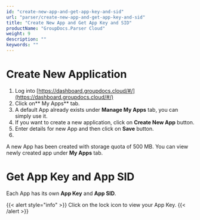 ```yaml
---
id: "create-new-app-and-get-app-key-and-sid"
url: "parser/create-new-app-and-get-app-key-and-sid"
title: "Create New App and Get App Key and SID"
productName: "GroupDocs.Parser Cloud"
weight: 9
description: ""
keywords: ""
---
```







# Create New Application #

1. Log into [https://dashboard.groupdocs.cloud/#/](https://dashboard.groupdocs.cloud/#/)
1. Click on** My Apps** tab.
1. A default App already exists under **Manage My Apps** tab, you can simply use it.
1. If you want to create a new application, click on **Create New App** button.
1. Enter details for new App and then click on **Save** button.
1. 
A new App has been created with storage quota of 500 MB. You can view newly created app under **My Apps** tab.


# Get App Key and App SID #

Each App has its own **App Key** and **App SID**.

{{< alert style="info" >}}
Click on the lock icon to view your App Key.
{{< /alert >}}